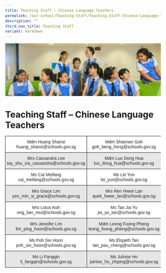 ```yaml
---
title: Teaching Staff – Chinese Language Teachers
permalink: /our-school/Teaching-Staff/Teaching-Staff-Chinese-Language-Teachers/
description: ""
third_nav_title: Teaching Staff
variant: markdown
---
```

![](/images/Web_banners/webbanner2024_12.jpg)

Teaching Staff – Chinese Language Teachers
==========================================

<style type="text/css">
.tg  {border-collapse:collapse;border-spacing:0;}
.tg td{border-color:black;border-style:solid;border-width:1px;font-family:Arial, sans-serif;font-size:14px;
  overflow:hidden;padding:10px 5px;word-break:normal;}
.tg th{border-color:black;border-style:solid;border-width:1px;font-family:Arial, sans-serif;font-size:14px;
  font-weight:normal;overflow:hidden;padding:10px 5px;word-break:normal;}
.tg .tg-a3j2{background-color:#FFF;color:#222;text-align:center;vertical-align:middle}
.tg .tg-gj5f{background-color:#E6E6E6;color:#222;text-align:center;vertical-align:middle}
</style>
<table class="tg">
<thead>
  <tr>
    <th class="tg-a3j2">Mdm Huang Shansi<br>huang_shansi@schools.gov.sg</th>
    <th class="tg-a3j2">Mdm Shannen Goh<br>goh_beng_hong@schools.gov.sg</th>
  </tr>
</thead>
<tbody>
  <tr>
    <td class="tg-gj5f">Mrs Cassandra Lee<br>tay_shu_xia_cassandra@schools.gov.sg</td>
    <td class="tg-gj5f">Mdm Luo Dong Hua<br>luo_dong_hua@schools.gov.sg</td>
  </tr>
  <tr>
    <td class="tg-a3j2">Ms Cai Meifang<br>cai_meifang@schools.gov.sg</td>
    <td class="tg-a3j2">Ms Lei Yun<br>lei_yun@schools.gov.sg</td>
  </tr>
  <tr>
    <td class="tg-gj5f">Mrs Grace Lim<br>yeo_min_si_grace@schools.gov.sg</td>
    <td class="tg-gj5f">Mrs Ren Hwee Lan<br>quek_hwee_lan@schools.gov.sg</td>
  </tr>
  <tr>
    <td class="tg-a3j2">Mrs Lotus Koh<br>ong_lian_mui@schools.gov.sg</td>
    <td class="tg-a3j2">Ms Tan Jia Yu<br>jia_yu_tan@schools.gov.sg</td>
  </tr>
  <tr>
    <td class="tg-gj5f">Mrs Jennifer Lim<br>lim_ping_hoon@schools.gov.sg</td>
    <td class="tg-gj5f">Mdm Leong Foong Pheng<br>leong_foong_pheng@schools.gov.sg</td>
  </tr>
  <tr>
    <td class="tg-a3j2">Ms Poh Sio Hoon<br>poh_sio_hoon@schools.gov.sg</td>
    <td class="tg-a3j2">Ms Elspeth Tan<br>tan_pau_cheng@schools.gov.sg</td>
  </tr>
  <tr>
    <td class="tg-gj5f">Ms Li Fangqin<br>li_fangqin@schools.gov.sg</td>
		<td class="tg-gj5f">Ms Julnise Ho<br>julnise_ho_zhiping@schools.gov.sg</td>
  </tr>
</tbody>
</table>